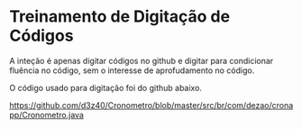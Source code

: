 # Treinamento de Digitação de Códigos

 A inteção é apenas digitar códigos no github e digitar para condicionar fluência no código, sem o interesse de aprofudamento no código.

O código usado para digitação foi do github abaixo.

https://github.com/d3z40/Cronometro/blob/master/src/br/com/dezao/cronapp/Cronometro.java

